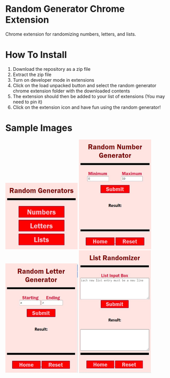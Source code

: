 # Random Generator Chrome Extension
 Chrome extension for randomizing numbers, letters, and lists. 
 
# How To Install
 1. Download the repository as a zip file
 2. Extract the zip file
 3. Turn on developer mode in extensions
 4. Click on the load unpacked button and select the random generator chrome extension folder with the downloaded contents
 5. The extension should then be added to your list of extensions (You may need to pin it)
 6. Click on the extension icon and have fun using the random generator!

# Sample Images
<img src = "displayImages/home.JPG" width = "225"> <img src = "displayImages/randomNumber.JPG" width = "225"> <img src = "displayImages/randomLetter.JPG" width = "225"> <img src = "displayImages/listRandomizer.JPG" width = "225">
